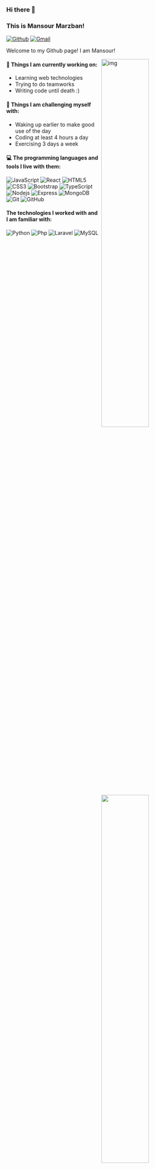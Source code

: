 ### Hi there 👋 
### This is Mansour Marzban!

[![Github](https://img.shields.io/badge/-Github-000?style=flat&logo=Github&logoColor=white)](https://github.com/X-Dark-Coder/)
[![Gmail](https://img.shields.io/badge/-Gmail-c14438?style=flat&logo=Gmail&logoColor=white)](mailto:marzban.dev@gmail.com)

Welcome to my Github page! I am Mansour!  

<img align="right" alt="img" src="https://hungarytoday.hu/wp-content/uploads/2021/04/hide-the-pain-harold.jpg" width="50%" height="auto" />

#### 🌱 Things I am currently working on: 
- Learning web technologies 
- Trying to do teamworks 
- Writing code until death :)

#### :muscle: Things I am challenging myself with:
- Waking up earlier to make good use of the day
- Coding at least 4 hours a day
- Exercising 3 days a week

#### :computer: The programming languages and tools I live with them: 
<p>
	<img width="50%" align="right" src="https://github-readme-stats.vercel.app/api?username=X-Dark-Coder&show_icons=true&hide_border=true&theme=dracula" />
	
![JavaScript](https://img.shields.io/badge/-JavaScript-4f440b?style=flat-square&logo=javascript)
![React](https://img.shields.io/badge/-React-black?style=flat-square&logo=react)
![HTML5](https://img.shields.io/badge/-HTML5-872b11?style=flat-square&logo=html5&logoColor=white)
![CSS3](https://img.shields.io/badge/-CSS3-09578e?style=flat-square&logo=css3)
![Bootstrap](https://img.shields.io/badge/-Bootstrap-26193d?style=flat-square&logo=bootstrap)
![TypeScript](https://img.shields.io/badge/-TypeScript-00385e?style=flat-square&logo=typescript)
![Nodejs](https://img.shields.io/badge/-Nodejs-black?style=flat-square&logo=Node.js)
![Express](https://img.shields.io/badge/-Express-black?style=flat-square&logo=express)
![MongoDB](https://img.shields.io/badge/-MongoDB-black?style=flat-square&logo=mongodb)
![Git](https://img.shields.io/badge/-Git-black?style=flat-square&logo=git)
![GitHub](https://img.shields.io/badge/-GitHub-181717?style=flat-square&logo=github)
	

</p>

#### The technologies I worked with and I am familiar with:

<p>

![Python](https://img.shields.io/badge/-Python-black?style=flat-square&logo=python)
![Php](https://img.shields.io/badge/-PHP-1f2849?style=flat-square&logo=php)
![Laravel](https://img.shields.io/badge/-Laravel-420f11?style=flat-square&logo=laravel)
![MySQL](https://img.shields.io/badge/-MySQL-black?style=flat-square&logo=mysql)

</p>
